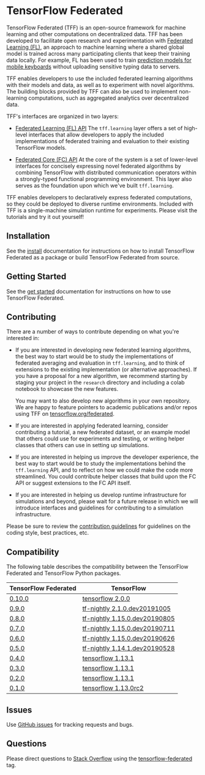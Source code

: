 # TensorFlow Federated

TensorFlow Federated (TFF) is an open-source framework for machine learning and
other computations on decentralized data. TFF has been developed to facilitate
open research and experimentation with
[Federated Learning (FL)](https://ai.googleblog.com/2017/04/federated-learning-collaborative.html),
an approach to machine learning where a shared global model is trained across
many participating clients that keep their training data locally. For example,
FL has been used to train
[prediction models for mobile keyboards](https://arxiv.org/abs/1811.03604)
without uploading sensitive typing data to servers.

TFF enables developers to use the included federated learning algorithms with
their models and data, as well as to experiment with novel algorithms. The
building blocks provided by TFF can also be used to implement non-learning
computations, such as aggregated analytics over decentralized data.

TFF's interfaces are organized in two layers:

*   [Federated Learning (FL) API](docs/federated_learning.md) The
    `tff.learning` layer offers a set of high-level interfaces that allow
    developers to apply the included implementations of federated training and
    evaluation to their existing TensorFlow models.

*   [Federated Core (FC) API](docs/federated_core.md) At the core of the system
    is a set of lower-level interfaces for concisely expressing novel federated
    algorithms by combining TensorFlow with distributed communication operators
    within a strongly-typed functional programming environment. This layer also
    serves as the foundation upon which we've built `tff.learning`.

TFF enables developers to declaratively express federated computations, so they
could be deployed to diverse runtime environments. Included with TFF is a
single-machine simulation runtime for experiments. Please visit the tutorials
and try it out yourself!

## Installation

See the [install](docs/install.md) documentation for instructions on how to
install TensorFlow Federated as a package or build TensorFlow Federated from
source.

## Getting Started

See the [get started](docs/get_started.md) documentation for instructions on
how to use TensorFlow Federated.

## Contributing

There are a number of ways to contribute depending on what you're interested in:

*   If you are interested in developing new federated learning algorithms, the
    best way to start would be to study the implementations of federated
    averaging and evaluation in `tff.learning`, and to think of extensions to
    the existing implementation (or alternative approaches). If you have a
    proposal for a new algorithm, we recommend starting by staging your project
    in the `research` directory and including a colab notebook to showcase the
    new features.

    You may want to also develop new algorithms in your own repository. We are
    happy to feature pointers to academic publications and/or repos using TFF on
    [tensorflow.org/federated](http://www.tensorflow.org/federated).

*   If you are interested in applying federated learning, consider contributing
    a tutorial, a new federated dataset, or an example model that others could
    use for experiments and testing, or writing helper classes that others can
    use in setting up simulations.

*   If you are interested in helping us improve the developer experience, the
    best way to start would be to study the implementations behind the
    `tff.learning` API, and to reflect on how we could make the code more
    streamlined. You could contribute helper classes that build upon the FC API
    or suggest extensions to the FC API itself.

*   If you are interested in helping us develop runtime infrastructure for
    simulations and beyond, please wait for a future release in which we will
    introduce interfaces and guidelines for contributing to a simulation
    infrastructure.

Please be sure to review the
[contribution guidelines](CONTRIBUTING.md#code-style-guidelines-and-best-practices)
for guidelines on the coding style, best practices, etc.

## Compatibility

The following table describes the compatibility between the TensorFlow Federated
and TensorFlow Python packages.

TensorFlow Federated                                           | TensorFlow
-------------------------------------------------------------- | ----------
[0.10.0](https://github.com/tensorflow/federated/tree/v0.10.0) | [tensorflow 2.0.0](https://pypi.org/project/tensorflow/2.0.0/)
[0.9.0](https://github.com/tensorflow/federated/tree/v0.9.0)   | [tf-nightly 2.1.0.dev20191005](https://pypi.org/project/tf-nightly/2.1.0.dev20191005/)
[0.8.0](https://github.com/tensorflow/federated/tree/v0.8.0)   | [tf-nightly 1.15.0.dev20190805](https://pypi.org/project/tf-nightly/1.15.0.dev20190805/)
[0.7.0](https://github.com/tensorflow/federated/tree/v0.7.0)   | [tf-nightly 1.15.0.dev20190711](https://pypi.org/project/tf-nightly/1.15.0.dev20190711/)
[0.6.0](https://github.com/tensorflow/federated/tree/v0.6.0)   | [tf-nightly 1.15.0.dev20190626](https://pypi.org/project/tf-nightly/1.15.0.dev20190626/)
[0.5.0](https://github.com/tensorflow/federated/tree/v0.5.0)   | [tf-nightly 1.14.1.dev20190528](https://pypi.org/project/tf-nightly/1.14.1.dev20190528/)
[0.4.0](https://github.com/tensorflow/federated/tree/v0.4.0)   | [tensorflow 1.13.1](https://pypi.org/project/tensorflow/1.13.1)
[0.3.0](https://github.com/tensorflow/federated/tree/v0.3.0)   | [tensorflow 1.13.1](https://pypi.org/project/tensorflow/1.13.1)
[0.2.0](https://github.com/tensorflow/federated/tree/v0.2.0)   | [tensorflow 1.13.1](https://pypi.org/project/tensorflow/1.13.1)
[0.1.0](https://github.com/tensorflow/federated/tree/v0.1.0)   | [tensorflow 1.13.0rc2](https://pypi.org/project/tensorflow/1.13.0rc0/)

## Issues

Use [GitHub issues](https://github.com/tensorflow/federated/issues) for tracking
requests and bugs.

## Questions

Please direct questions to [Stack Overflow](https://stackoverflow.com) using the
[tensorflow-federated](https://stackoverflow.com/questions/tagged/tensorflow-federated)
tag.
